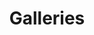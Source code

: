 ---
layout: "gallery/section.html"
title: "Galleries"
pagination:
  data: galleries
  size: 100
  alias: gallery
permalink: "galleries/"
---